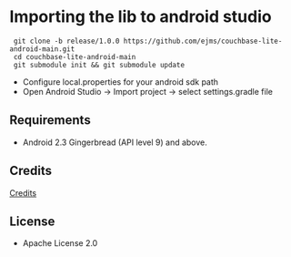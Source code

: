 # Importing the lib to android studio  #
```
 git clone -b release/1.0.0 https://github.com/ejms/couchbase-lite-android-main.git
 cd couchbase-lite-android-main
 git submodule init && git submodule update                                                                
```                                                                                                     
                                                                                                          
* Configure local.properties for your android sdk path                                                      
* Open Android Studio -> Import project -> select settings.gradle file                                     
                                                                                                          
                                                                                                          
                                                                                                          
## Requirements                                                                                           
                                                                                                          
- Android 2.3 Gingerbread (API level 9) and above.                                                        
                                                                                                          
## Credits                                                                                                
                                                                                                          
[Credits](https://github.com/couchbase/couchbase-lite-android/wiki/Credits)                               
                                                                                                          
## License                                                                                                
- Apache License 2.0    
